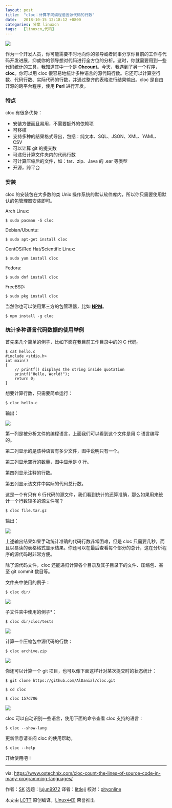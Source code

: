 ```yaml
---
layout: post
title:	"cloc：计算不同编程语言源代码的行数"
date:	2018-10-15 12:18:12 +0800 
categories:	分享 linuxcn 
tags:	[linuxcn,代码]
---
```



![](/Asserts/Images/album/201810/15/121813la77nf3fecw2pd7a.png)


作为一个开发人员，你可能需要不时地向你的领导或者同事分享你目前的工作与代码开发进展，抑或你的领导想对代码进行全方位的分析。这时，你就需要用到一些代码统计的工具，我知道其中一个是 [**Ohcount**](https://www.ostechnix.com/ohcount-the-source-code-line-counter-and-analyzer/)。今天，我遇到了另一个程序，**cloc**。你可以用 cloc 很容易地统计多种语言的源代码行数。它还可以计算空行数、代码行数、实际代码的行数，并通过整齐的表格进行结果输出。cloc 是自由开源的跨平台程序，使用 **Perl** 进行开发。


### 特点


cloc 有很多优势：


* 安装方便而且易用，不需要额外的依赖项
* 可移植
* 支持多种的结果格式导出，包括：纯文本、SQL、JSON、XML、YAML、CSV
* 可以计算 git 的提交数
* 可递归计算文件夹内的代码行数
* 可计算压缩后的文件，如：tar、zip、Java 的 .ear 等类型
* 开源，跨平台


### 安装


cloc 的安装包在大多数的类 Unix 操作系统的默认软件库内，所以你只需要使用默认的包管理器安装即可。


Arch Linux:



```
$ sudo pacman -S cloc
```

Debian/Ubuntu:



```
$ sudo apt-get install cloc
```

CentOS/Red Hat/Scientific Linux:



```
$ sudo yum install cloc
```

Fedora:



```
$ sudo dnf install cloc
```

FreeBSD:



```
$ sudo pkg install cloc
```

当然你也可以使用第三方的包管理器，比如 [**NPM**](https://www.ostechnix.com/install-node-js-linux/)。



```
$ npm install -g cloc
```

### 统计多种语言代码数据的使用举例


首先来几个简单的例子，比如下面在我目前工作目录中的的 C 代码。



```
$ cat hello.c
#include <stdio.h>
int main()
{
    // printf() displays the string inside quotation
    printf("Hello, World!");
    return 0;
}
```

想要计算行数，只需要简单运行：



```
$ cloc hello.c
```

输出：


![](/Asserts/Images/album/201810/15/121814hfjzwmjrn6zi2iwh.png)


第一列是被分析文件的编程语言，上面我们可以看到这个文件是用 C 语言编写的。


第二列显示的是该种语言有多少文件，图中说明只有一个。


第三列显示空行的数量，图中显示是 0 行。


第四列显示注释的行数。


第五列显示该文件中实际的代码总行数。


这是一个有只有 6 行代码的源文件，我们看到统计的还算准确，那么如果用来统计一个行数较多的源文件呢？



```
$ cloc file.tar.gz
```

输出：


![](/Asserts/Images/album/201810/15/121815mc7ddd5cnkk467nu.png)


上述输出结果如果手动统计准确的代码行数非常困难，但是 cloc 只需要几秒，而且以易读的表格格式显示结果。你还可以在最后查看每个部分的总计，这在分析程序的源代码时非常方便。


除了源代码文件，cloc 还能递归计算各个目录及其子目录下的文件、压缩包、甚至 git commit 数目等。


文件夹中使用的例子：



```
$ cloc dir/
```

![](/Asserts/Images/album/201810/15/121816g9dwu9h3y9x9x3t9.png)


子文件夹中使用的例子\*：



```
$ cloc dir/cloc/tests
```

![](/Asserts/Images/album/201810/15/121817yxgod3zgtc3z2k7b.png)


计算一个压缩包中源代码的行数：



```
$ cloc archive.zip
```

![](/Asserts/Images/album/201810/15/121819o8irvua2ekti7z8n.png)


你还可以计算一个 git 项目，也可以像下面这样针对某次提交时的状态统计：



```
$ git clone https://github.com/AlDanial/cloc.git

$ cd cloc

$ cloc 157d706
```

![](/Asserts/Images/album/201810/15/121820nobznv8qhh6zhvhl.png)


cloc 可以自动识别一些语言，使用下面的命令查看 cloc 支持的语言：



```
$ cloc --show-lang
```

更新信息请查阅 cloc 的使用帮助。



```
$ cloc --help
```

开始使用吧！




---


via: <https://www.ostechnix.com/cloc-count-the-lines-of-source-code-in-many-programming-languages/>


作者：[SK](https://www.ostechnix.com/author/sk/) 选题：[lujun9972](https://github.com/lujun9972) 译者：[littleji](https://github.com/littleji) 校对：[pityonline](https://github.com/pityonline)


本文由 [LCTT](https://github.com/LCTT/TranslateProject) 原创编译，[Linux中国](https://linux.cn/) 荣誉推出
